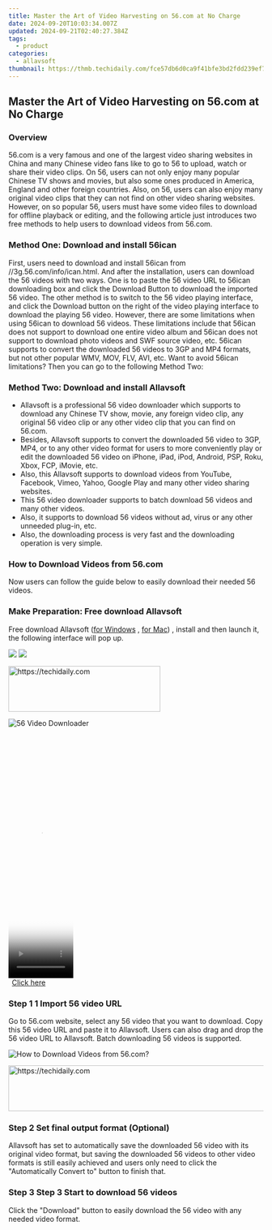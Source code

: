 ```yaml
---
title: Master the Art of Video Harvesting on 56.com at No Charge
date: 2024-09-20T10:03:34.007Z
updated: 2024-09-21T02:40:27.384Z
tags:
  - product
categories:
  - allavsoft
thumbnail: https://thmb.techidaily.com/fce57db6d0ca9f41bfe3bd2fdd239ef79b5c70d705be5a8d6f566c06a2b27fc0.jpg
---
```


## Master the Art of Video Harvesting on 56.com at No Charge

### Overview

56.com is a very famous and one of the largest video sharing websites in China and many Chinese video fans like to go to 56 to upload, watch or share their video clips. On 56, users can not only enjoy many popular Chinese TV shows and movies, but also some ones produced in America, England and other foreign countries. Also, on 56, users can also enjoy many original video clips that they can not find on other video sharing websites. However, on so popular 56, users must have some video files to download for offline playback or editing, and the following article just introduces two free methods to help users to download videos from 56.com.

### Method One: Download and install 56ican

First, users need to download and install 56ican from //3g.56.com/info/ican.html. And after the installation, users can download the 56 videos with two ways. One is to paste the 56 video URL to 56ican downloading box and click the Download Button to download the imported 56 video. The other method is to switch to the 56 video playing interface, and click the Download button on the right of the video playing interface to download the playing 56 video. However, there are some limitations when using 56ican to download 56 videos. These limitations include that 56ican does not support to download one entire video album and 56ican does not support to download photo videos and SWF source video, etc. 56ican supports to convert the downloaded 56 videos to 3GP and MP4 formats, but not other popular WMV, MOV, FLV, AVI, etc. Want to avoid 56ican limitations? Then you can go to the following Method Two:

### Method Two: Download and install Allavsoft

* Allavsoft is a professional 56 video downloader which supports to download any Chinese TV show, movie, any foreign video clip, any original 56 video clip or any other video clip that you can find on 56.com.
* Besides, Allavsoft supports to convert the downloaded 56 video to 3GP, MP4, or to any other video format for users to more conveniently play or edit the downloaded 56 video on iPhone, iPad, iPod, Android, PSP, Roku, Xbox, FCP, iMovie, etc.
* Also, this Allavsoft supports to download videos from YouTube, Facebook, Vimeo, Yahoo, Google Play and many other video sharing websites.
* This 56 video downloader supports to batch download 56 videos and many other videos.
* Also, it supports to download 56 videos without ad, virus or any other unneeded plug-in, etc.
* Also, the downloading process is very fast and the downloading operation is very simple.

### How to Download Videos from 56.com

Now users can follow the guide below to easily download their needed 56 videos.

### Make Preparation: Free download Allavsoft

Free download Allavsoft ([for Windows](https://tools.techidaily.com/allavsoft/products/) , [for Mac](https://tools.techidaily.com/allavsoft/products/)) , install and then launch it, the following interface will pop up.

[![](https://www.allavsoft.com/how-to/../images/how-to/free-download-win.jpg)](https://tools.techidaily.com/allavsoft/products/) [![](https://www.allavsoft.com/how-to/../images/how-to/free-download-mac.jpg)](https://tools.techidaily.com/allavsoft/products/)

<!-- affiliate ads begin -->
<a href="https://aidotcom.pxf.io/c/5597632/2129041/19576" target="_top" id="2129041">
  <img src="//a.impactradius-go.com/display-ad/19576-2129041" border="0" alt="https://techidaily.com" width="300" height="90"/>
</a>
<img height="0" width="0" src="https://aidotcom.pxf.io/i/5597632/2129041/19576" style="position:absolute;visibility:hidden;" border="0" />
<!-- affiliate ads end -->

![56 Video Downloader](https://www.allavsoft.com/how-to/../images/allavsoft/screen-shot-600.jpg)

<!-- affiliate ads begin -->
<span id="1993651">
					<video width="128" height="480" style="cursor:pointer"
           poster="//a.impactradius-go.com/display-clicktoplayimage/1993651.png"
           onclick="if(!this.playClicked){this.play();this.setAttribute('controls',true);this.playClicked=true;}">
	   <source src="//a.impactradius-go.com/display-ad/22993-1993651">
	   <img src="//a.impactradius-go.com/display-clicktoplayimage/1993651.png" style="border: none; height: 100%; width: 100%; object-fit: contain">
	</video>
	<div style="width:80px;text-align:center"><a href="javascript:window.open(decodeURIComponent('https%3A%2F%2Fhomestyler.sjv.io%2Fc%2F5597632%2F1993651%2F22993'), '_blank');void(0);">Click here</a></div>
</span>
<img height="0" width="0" src="https://imp.pxf.io/i/5597632/1993651/22993" style="position:absolute;visibility:hidden;" border="0" />
<!-- affiliate ads end -->

### Step 1 1 Import 56 video URL

Go to 56.com website, select any 56 video that you want to download. Copy this 56 video URL and paste it to Allavsoft. Users can also drag and drop the 56 video URL to Allavsoft. Batch downloading 56 videos is supported.

![How to Download Videos from 56.com?](https://www.allavsoft.com/how-to/../images/how-to/download-rtmp-video/download-rtmp-video.jpg)

<!-- affiliate ads begin -->
<a href="https://aligracehair.sjv.io/c/5597632/1975807/19272" target="_top" id="1975807">
  <img src="//a.impactradius-go.com/display-ad/19272-1975807" border="0" alt="https://techidaily.com" width="728" height="90"/>
</a>
<img height="0" width="0" src="https://aligracehair.sjv.io/i/5597632/1975807/19272" style="position:absolute;visibility:hidden;" border="0" />
<!-- affiliate ads end -->

### Step 2 Set final output format (Optional)

Allavsoft has set to automatically save the downloaded 56 video with its original video format, but saving the downloaded 56 videos to other video formats is still easily achieved and users only need to click the "Automatically Convert to" button to finish that.

### Step 3 Step 3 Start to download 56 videos

Click the "Download" button to easily download the 56 video with any needed video format.

<ins class="adsbygoogle"
     style="display:block"
     data-ad-format="autorelaxed"
     data-ad-client="ca-pub-7571918770474297"
     data-ad-slot="1223367746"></ins>

<ins class="adsbygoogle"
     style="display:block"
     data-ad-client="ca-pub-7571918770474297"
     data-ad-slot="8358498916"
     data-ad-format="auto"
     data-full-width-responsive="true"></ins>



